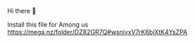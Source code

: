 Hi there 👋

Install this file for Among us 
https://mega.nz/folder/DZ82GR7Q#wsniyxV7rK6bjXtK4YsZPA
